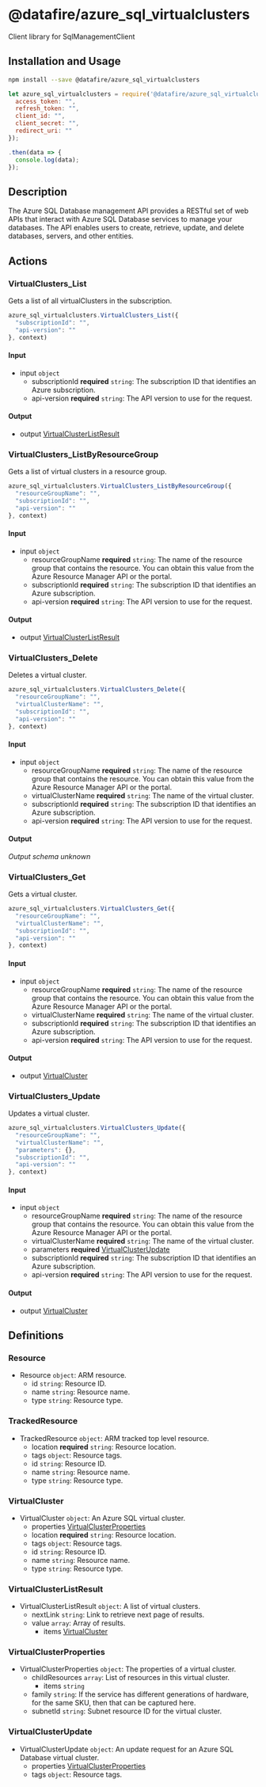 # @datafire/azure_sql_virtualclusters

Client library for SqlManagementClient

## Installation and Usage
```bash
npm install --save @datafire/azure_sql_virtualclusters
```
```js
let azure_sql_virtualclusters = require('@datafire/azure_sql_virtualclusters').create({
  access_token: "",
  refresh_token: "",
  client_id: "",
  client_secret: "",
  redirect_uri: ""
});

.then(data => {
  console.log(data);
});
```

## Description

The Azure SQL Database management API provides a RESTful set of web APIs that interact with Azure SQL Database services to manage your databases. The API enables users to create, retrieve, update, and delete databases, servers, and other entities.

## Actions

### VirtualClusters_List
Gets a list of all virtualClusters in the subscription.


```js
azure_sql_virtualclusters.VirtualClusters_List({
  "subscriptionId": "",
  "api-version": ""
}, context)
```

#### Input
* input `object`
  * subscriptionId **required** `string`: The subscription ID that identifies an Azure subscription.
  * api-version **required** `string`: The API version to use for the request.

#### Output
* output [VirtualClusterListResult](#virtualclusterlistresult)

### VirtualClusters_ListByResourceGroup
Gets a list of virtual clusters in a resource group.


```js
azure_sql_virtualclusters.VirtualClusters_ListByResourceGroup({
  "resourceGroupName": "",
  "subscriptionId": "",
  "api-version": ""
}, context)
```

#### Input
* input `object`
  * resourceGroupName **required** `string`: The name of the resource group that contains the resource. You can obtain this value from the Azure Resource Manager API or the portal.
  * subscriptionId **required** `string`: The subscription ID that identifies an Azure subscription.
  * api-version **required** `string`: The API version to use for the request.

#### Output
* output [VirtualClusterListResult](#virtualclusterlistresult)

### VirtualClusters_Delete
Deletes a virtual cluster.


```js
azure_sql_virtualclusters.VirtualClusters_Delete({
  "resourceGroupName": "",
  "virtualClusterName": "",
  "subscriptionId": "",
  "api-version": ""
}, context)
```

#### Input
* input `object`
  * resourceGroupName **required** `string`: The name of the resource group that contains the resource. You can obtain this value from the Azure Resource Manager API or the portal.
  * virtualClusterName **required** `string`: The name of the virtual cluster.
  * subscriptionId **required** `string`: The subscription ID that identifies an Azure subscription.
  * api-version **required** `string`: The API version to use for the request.

#### Output
*Output schema unknown*

### VirtualClusters_Get
Gets a virtual cluster.


```js
azure_sql_virtualclusters.VirtualClusters_Get({
  "resourceGroupName": "",
  "virtualClusterName": "",
  "subscriptionId": "",
  "api-version": ""
}, context)
```

#### Input
* input `object`
  * resourceGroupName **required** `string`: The name of the resource group that contains the resource. You can obtain this value from the Azure Resource Manager API or the portal.
  * virtualClusterName **required** `string`: The name of the virtual cluster.
  * subscriptionId **required** `string`: The subscription ID that identifies an Azure subscription.
  * api-version **required** `string`: The API version to use for the request.

#### Output
* output [VirtualCluster](#virtualcluster)

### VirtualClusters_Update
Updates a virtual cluster.


```js
azure_sql_virtualclusters.VirtualClusters_Update({
  "resourceGroupName": "",
  "virtualClusterName": "",
  "parameters": {},
  "subscriptionId": "",
  "api-version": ""
}, context)
```

#### Input
* input `object`
  * resourceGroupName **required** `string`: The name of the resource group that contains the resource. You can obtain this value from the Azure Resource Manager API or the portal.
  * virtualClusterName **required** `string`: The name of the virtual cluster.
  * parameters **required** [VirtualClusterUpdate](#virtualclusterupdate)
  * subscriptionId **required** `string`: The subscription ID that identifies an Azure subscription.
  * api-version **required** `string`: The API version to use for the request.

#### Output
* output [VirtualCluster](#virtualcluster)



## Definitions

### Resource
* Resource `object`: ARM resource.
  * id `string`: Resource ID.
  * name `string`: Resource name.
  * type `string`: Resource type.

### TrackedResource
* TrackedResource `object`: ARM tracked top level resource.
  * location **required** `string`: Resource location.
  * tags `object`: Resource tags.
  * id `string`: Resource ID.
  * name `string`: Resource name.
  * type `string`: Resource type.

### VirtualCluster
* VirtualCluster `object`: An Azure SQL virtual cluster.
  * properties [VirtualClusterProperties](#virtualclusterproperties)
  * location **required** `string`: Resource location.
  * tags `object`: Resource tags.
  * id `string`: Resource ID.
  * name `string`: Resource name.
  * type `string`: Resource type.

### VirtualClusterListResult
* VirtualClusterListResult `object`: A list of virtual clusters.
  * nextLink `string`: Link to retrieve next page of results.
  * value `array`: Array of results.
    * items [VirtualCluster](#virtualcluster)

### VirtualClusterProperties
* VirtualClusterProperties `object`: The properties of a virtual cluster.
  * childResources `array`: List of resources in this virtual cluster.
    * items `string`
  * family `string`: If the service has different generations of hardware, for the same SKU, then that can be captured here.
  * subnetId `string`: Subnet resource ID for the virtual cluster.

### VirtualClusterUpdate
* VirtualClusterUpdate `object`: An update request for an Azure SQL Database virtual cluster.
  * properties [VirtualClusterProperties](#virtualclusterproperties)
  * tags `object`: Resource tags.


